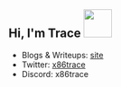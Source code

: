 <h2> Hi, I'm Trace <img src="https://i.pinimg.com/originals/c1/3e/7f/c13e7f371b14f93e91808200631b8a81.gif" width="50"></h2>

- Blogs & Writeups: [site](https://x86trace.github.io/)
- Twitter: [x86trace](https://twitter.com/x86trace)
- Discord: x86trace
